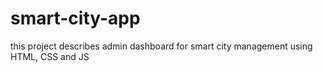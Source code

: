 # smart-city-app
this project describes admin dashboard for smart city management using HTML, CSS and JS 
